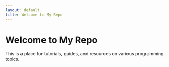 ```yaml
---
layout: default
title: Welcome to My Repo
---
```


# Welcome to My Repo

This is a place for tutorials, guides, and resources on various programming topics.
